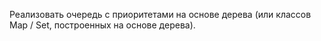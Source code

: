Реализовать очередь с приоритетами на основе дерева (или классов Map / Set, построенных на основе дерева).